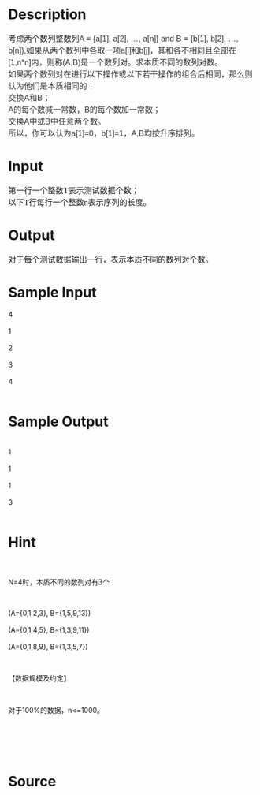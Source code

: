 
# Description

<div class="content"><p class="MsoNormal" style="margin: 0cm 0cm 0pt"><span style="font-size: medium"><span style="font-family: 宋体; mso-ascii-font-family: Calibri; mso-hansi-font-family: Calibri">考虑两个数列整数列</span><span class="apple-style-span"><span lang="EN-US" style="color: #333333; font-family: Helvetica; mso-bidi-font-size: 10.5pt">A = {a[1], a[2], …, a[n]} and B = {b[1], b[2], …, b[n]},</span></span><span class="apple-style-span"><span style="color: #333333; font-family: 宋体; mso-ascii-font-family: Helvetica; mso-hansi-font-family: Helvetica; mso-bidi-font-size: 10.5pt">如果从两个数列中各取一项</span></span><span class="apple-style-span"><span lang="EN-US" style="color: #333333; font-family: Helvetica; mso-bidi-font-size: 10.5pt">a[i]</span></span><span class="apple-style-span"><span style="color: #333333; font-family: 宋体; mso-ascii-font-family: Helvetica; mso-hansi-font-family: Helvetica; mso-bidi-font-size: 10.5pt">和</span></span><span class="apple-style-span"><span lang="EN-US" style="color: #333333; font-family: Helvetica; mso-bidi-font-size: 10.5pt">b[j]</span></span><span class="apple-style-span"><span style="color: #333333; font-family: 宋体; mso-ascii-font-family: Helvetica; mso-hansi-font-family: Helvetica; mso-bidi-font-size: 10.5pt">，其和各不相同且全部在</span></span><span class="apple-style-span"><span lang="EN-US" style="color: #333333; font-family: Helvetica; mso-bidi-font-size: 10.5pt">[1,n*n]</span></span><span class="apple-style-span"><span style="color: #333333; font-family: 宋体; mso-ascii-font-family: Helvetica; mso-hansi-font-family: Helvetica; mso-bidi-font-size: 10.5pt">内，则称</span></span><span class="apple-style-span"><span lang="EN-US" style="color: #333333; font-family: Helvetica; mso-bidi-font-size: 10.5pt">(A,B)</span></span><span class="apple-style-span"><span style="color: #333333; font-family: 宋体; mso-ascii-font-family: Helvetica; mso-hansi-font-family: Helvetica; mso-bidi-font-size: 10.5pt">是一个数列对。求本质不同的数列对数。</span></span></span><font size="3"><span class="apple-style-span"><span lang="EN-US" style="color: #333333; font-family: Helvetica; mso-bidi-font-size: 10.5pt"><o:p></o:p></span></span></font></p>
<p class="MsoNormal" style="margin: 0cm 0cm 0pt"><span style="font-size: medium"><span class="apple-style-span"><span style="color: #333333; font-family: 宋体; mso-ascii-font-family: Helvetica; mso-hansi-font-family: Helvetica; mso-bidi-font-size: 10.5pt">如果两个数列对在进行以下操作或以下若干操作的组合后相同，那么则认为他们是本质相同的：</span></span></span><font size="3"><span class="apple-style-span"><span lang="EN-US" style="color: #333333; font-family: Helvetica; mso-bidi-font-size: 10.5pt"><o:p></o:p></span></span></font></p>
<p class="MsoNormal" style="margin: 0cm 0cm 0pt"><span style="font-size: medium"><span class="apple-style-span"><span style="color: #333333; font-family: 宋体; mso-ascii-font-family: Helvetica; mso-hansi-font-family: Helvetica; mso-bidi-font-size: 10.5pt">交换</span><span lang="EN-US" style="color: #333333; font-family: Helvetica; mso-bidi-font-size: 10.5pt">A</span></span><span class="apple-style-span"><span style="color: #333333; font-family: 宋体; mso-ascii-font-family: Helvetica; mso-hansi-font-family: Helvetica; mso-bidi-font-size: 10.5pt">和</span></span><span class="apple-style-span"><span lang="EN-US" style="color: #333333; font-family: Helvetica; mso-bidi-font-size: 10.5pt">B</span></span><span class="apple-style-span"><span style="color: #333333; font-family: 宋体; mso-ascii-font-family: Helvetica; mso-hansi-font-family: Helvetica; mso-bidi-font-size: 10.5pt">；</span></span></span><font size="3"><span class="apple-style-span"><span lang="EN-US" style="color: #333333; font-family: Helvetica; mso-bidi-font-size: 10.5pt"><o:p></o:p></span></span></font></p>
<p class="MsoNormal" style="margin: 0cm 0cm 0pt"><span style="font-size: medium"><span class="apple-style-span"><span lang="EN-US" style="color: #333333; font-family: Helvetica; mso-bidi-font-size: 10.5pt">A</span><span style="color: #333333; font-family: 宋体; mso-ascii-font-family: Helvetica; mso-hansi-font-family: Helvetica; mso-bidi-font-size: 10.5pt">的每个数减一常数，</span></span><span class="apple-style-span"><span lang="EN-US" style="color: #333333; font-family: Helvetica; mso-bidi-font-size: 10.5pt">B</span></span><span class="apple-style-span"><span style="color: #333333; font-family: 宋体; mso-ascii-font-family: Helvetica; mso-hansi-font-family: Helvetica; mso-bidi-font-size: 10.5pt">的每个数加一常数；</span></span></span><font size="3"><span class="apple-style-span"><span lang="EN-US" style="color: #333333; font-family: Helvetica; mso-bidi-font-size: 10.5pt"><o:p></o:p></span></span></font></p>
<p class="MsoNormal" style="margin: 0cm 0cm 0pt"><span style="font-size: medium"><span class="apple-style-span"><span style="color: #333333; font-family: 宋体; mso-ascii-font-family: Helvetica; mso-hansi-font-family: Helvetica; mso-bidi-font-size: 10.5pt">交换</span><span lang="EN-US" style="color: #333333; font-family: Helvetica; mso-bidi-font-size: 10.5pt">A</span></span><span class="apple-style-span"><span style="color: #333333; font-family: 宋体; mso-ascii-font-family: Helvetica; mso-hansi-font-family: Helvetica; mso-bidi-font-size: 10.5pt">中或</span></span><span class="apple-style-span"><span lang="EN-US" style="color: #333333; font-family: Helvetica; mso-bidi-font-size: 10.5pt">B</span></span><span class="apple-style-span"><span style="color: #333333; font-family: 宋体; mso-ascii-font-family: Helvetica; mso-hansi-font-family: Helvetica; mso-bidi-font-size: 10.5pt">中任意两个数。</span></span></span><font size="3"><span class="apple-style-span"><span lang="EN-US" style="color: #333333; font-family: Helvetica; mso-bidi-font-size: 10.5pt"><o:p></o:p></span></span></font></p>
<p class="MsoNormal" style="margin: 0cm 0cm 0pt"><span style="font-size: medium"><span class="apple-style-span"><span style="color: #333333; font-family: 宋体; mso-ascii-font-family: Helvetica; mso-hansi-font-family: Helvetica; mso-bidi-font-size: 10.5pt">所以，你可以认为</span><span lang="EN-US" style="color: #333333; font-family: Helvetica; mso-bidi-font-size: 10.5pt">a[1]=0</span></span><span class="apple-style-span"><span style="color: #333333; font-family: 宋体; mso-ascii-font-family: Helvetica; mso-hansi-font-family: Helvetica; mso-bidi-font-size: 10.5pt">，</span></span><span class="apple-style-span"><span lang="EN-US" style="color: #333333; font-family: Helvetica; mso-bidi-font-size: 10.5pt">b[1]=1</span></span><span class="apple-style-span"><span style="color: #333333; font-family: 宋体; mso-ascii-font-family: Helvetica; mso-hansi-font-family: Helvetica; mso-bidi-font-size: 10.5pt">，</span></span><span class="apple-style-span"><span lang="EN-US" style="color: #333333; font-family: Helvetica; mso-bidi-font-size: 10.5pt">A,B</span></span><span class="apple-style-span"><span style="color: #333333; font-family: 宋体; mso-ascii-font-family: Helvetica; mso-hansi-font-family: Helvetica; mso-bidi-font-size: 10.5pt">均按升序排列。</span></span></span><font size="3"><span class="apple-style-span"><span lang="EN-US" style="color: #333333; font-family: Helvetica; mso-bidi-font-size: 10.5pt"><o:p></o:p></span></span></font></p>
<p></p></div>

# Input

<div class="content"><p class="MsoNormal" style="margin: 0cm 0cm 0pt"><span style="font-size: medium"><span style="font-family: 宋体; mso-ascii-font-family: Calibri; mso-hansi-font-family: Calibri">第一行一个整数</span><span lang="EN-US"><font face="Calibri">T</font></span><span style="font-family: 宋体; mso-ascii-font-family: Calibri; mso-hansi-font-family: Calibri">表示测试数据个数；</span></span></p>
<p class="MsoNormal" style="margin: 0cm 0cm 0pt"><span style="font-size: medium"><span style="font-family: 宋体; mso-ascii-font-family: Calibri; mso-hansi-font-family: Calibri">以下</span><span lang="EN-US"><font face="Calibri">T</font></span><span style="font-family: 宋体; mso-ascii-font-family: Calibri; mso-hansi-font-family: Calibri">行每行一个整数</span><span lang="EN-US"><font face="Calibri">n</font></span><span style="font-family: 宋体; mso-ascii-font-family: Calibri; mso-hansi-font-family: Calibri">表示序列的长度。</span></span></p>
<p class="MsoNormal" style="margin: 0cm 0cm 0pt"><span style="font-size: medium"><span lang="EN-US"><o:p></o:p></span></span><span lang="EN-US"><o:p></o:p></span></p></div>

# Output

<div class="content"><p class="MsoNormal" style="margin: 0cm 0cm 0pt"><span style="font-size: medium"><span style="font-family: 宋体; mso-ascii-font-family: Calibri; mso-hansi-font-family: Calibri">对于每个测试数据输出一行，表示本质不同的数列对个数。</span></span></p>
<p class="MsoNormal" style="margin: 0cm 0cm 0pt"><span style="font-size: medium"><span lang="EN-US"><o:p></o:p></span></span><span lang="EN-US"><o:p></o:p></span></p></div>

# Sample Input

<div class="content"><span class="sampledata">4<br/>
<br/>
1<br/>
<br/>
2<br/>
<br/>
3<br/>
<br/>
4<br/>
<br/>
</span></div>

# Sample Output

<div class="content"><span class="sampledata"><br/>
1<br/>
<br/>
1<br/>
<br/>
1<br/>
<br/>
3<br/>
<br/>
</span></div>

# Hint

<div class="content"><p></p><p><br/><br/>
N=4时，本质不同的数列对有3个：</p><br/>
<p>(A={0,1,2,3}, B={1,5,9,13})<br/><br/>
(A={0,1,4,5}, B={1,3,9,11})<br/><br/>
(A={0,1,8,9}, B={1,3,5,7})</p><br/>
<p>【数据规模及约定】</p><br/>
<p>对于100%的数据，n&lt;=1000。</p><br/>
<p> <br/><br/>
</p><p></p></div>

# Source

<div class="content"><p><a href="problemset.php?search="></a></p></div>

